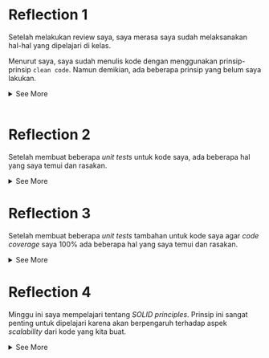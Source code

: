 # Reflection 1

Setelah melakukan review saya, saya merasa saya sudah melaksanakan hal-hal yang dipelajari di kelas.

Menurut saya, saya sudah menulis kode dengan menggunakan prinsip-prinsip `clean code`. Namun demikian, ada beberapa prinsip yang belum saya lakukan.

<details close>
<summary>See More</summary>

## Prinsip yang Sudah Diterapkan

Prinsip-prinsip clean code yang saya sudah terapkan adalah:

- Meaningful names
- Functions
- Objects and Data Structures

Menurut pendapat saya, fungsi yang telah saya buat ini memiliki ukuran yang cukup ideal. Fungsi yang telah saya buat dibuat dengan prinsip _Single Responsibility_, di mana setiap fungsi hanya melakukan satu tugas spesifik. Hal ini membantu dalam mempertahankan _readibility_ dan _code maintainability_. Selain itu, saya telah memberikan nama yang deskriptif untuk fungsi yang telah saya buat. Nama yang deskriptif ini memudahkan pemahaman tentang apa yang sebenarnya dilakukan oleh fungsi tersebut tanpa harus membaca detail implementasinya. Fungsi ini juga dirancang sedemikian rupa sehingga tidak memiliki _side effect_ bagi program secara keseluruhan. Hal tersebut berarti bahwa fungsi ini tidak mengubah status atau kondisi dari bagian lain dari program. Hal ini sangat penting dalam pemrograman fungsional dan membantu dalam meminimalkan bug dan kesalahan. Fungsi ini melakukan operasi _create_, _edit_, dan _delete_. Hal menarik yang telah saya buat adalah bahwa ketiga operasi ini dilakukan dalam _class_ yang sama, yang berarti bahwa mereka mungkin berinteraksi dengan data yang sama dan oleh karena itu harus ditangani dengan hati-hati.

Menurut saya, saya telah menerapkan prinsip `Object and Data Structures` dalam kode yang telah saya tulis. Saya telah membuat abstraksi dalam bentuk _interface_. Abstraksi ini memungkinkan kita untuk menyembunyikan detail implementasi yang kompleks dan hanya mengekspos metode dan properti yang diperlukan. Ini membantu dalam mempertahankan modularitas dan fleksibilitas kode. Selanjutnya, saya menggunakan atribut yang disimpan secara `private` dalam _class_ yang ada. Untuk mengakses atau memodifikasi atribut `private` ini, saya menggunakan metode _setter_ dan _getter_. Metode _setter_ dan _getter_ ini bertindak sebagai antarmuka untuk atribut `private`, memungkinkan kita untuk mengontrol bagaimana atribut ini diakses dan dimodifikasi.

## Prinsip yang Belum Diterapkan

Berikut adalah prinsip _clean code_ yang belum saya terapkan.

- Comments
- Error Handling

Sampai sekarang, saya belum menuliskan komentar apapun pada kode saya. Hal ini karena saya rasa kode saya sudah cukup _concise_. Menurut saya, karena kode saya belum panjang dan masih sangat mudah dilakukan _tracing_ dan karena saya menggunakan nama yang jelas, comments tidak perlu dilakukan. Jika kedepannya _comments_ perlu dilakukan karena kompleksitas kode bertambah, saya akan menambahkannya. Selain itu, _error handling_ belum saya lakukan. Hal ini karena menurut saya _error handling_ belum diperlukan. Hal ini dikarenakan kode saya pada bagian _create_, _edit_, dan _delete_ seharusnya tidak memunculkan error. Walaupun di bagian _findById_ dan _update_ kemungkinan terjadi error karena mengembalikan _null_, tetapi karena kita mengirimkan _id_ yang pasti ada, seharusnya method _findById_ dan _update_ tidak akan pernah mengembalikan _null_. Jika ada kemungkinan bahwa kedua fungsi tersebut mengembalikan null, saya mungkin akan mencoba _throw_, _try_, dan _catch_.

</details>

<br>

# Reflection 2

Setelah membuat beberapa _unit tests_ untuk kode saya, ada beberapa hal yang saya temui dan rasakan.

<details close>
<summary>See More</summary>

Saya merasa cukup yakin dengan code saya. Saya telah mengetesnya sebagai user maupun sebagai _programmer_ yang _iseng_. Saya mencoba untuk memasukkan _quantity_ yang negatif maupun yang tidak bersifat _integer_. Karena program saya belum _meng-handle_ kasus tersebut, maka saya juga sekalian mengurusnya ketika mengurus _unit test_. Saya mengurusnya dengan cara _throw exception_ di dalam program agar program benar-benar jelas mengalami masalah apa.

Menurut saya, tidak ada angka yang pasti untuk jumlah _unit test_ pada sebuah _class_. Walaupun demikian, menurut saya ada baiknya jika jumlah _unit test_ dan fungsi yang ada pada di sebuah kelas mirip jumlahnya, ataupun _unit test_-nya dibuat lebih banyak. Hal ini untuk memastikan program yang telah dibuat sudah _robust_. Dengan memastikan program yang telah dibuat adalah program yang _robust_, kita bisa lebih percaya dengan program kita. Hal ini oleh karena program kita sebenarnya "diawasi" dengan _unit test_ yang telah kita buat, yang harapannya jika ada perubahan di masa mendatang, perubahan yang kita buat tidak merusak program yang ada.

Jika sebuah kode punya 100% _code coverage_ menurut saya bug bisa saja tetap terjadi. Walaupun demikian, kemungkinannya kecil karena _unit test_ sudah mengecek banyak aspek dari kode. Intinya adalah tidak ada jaminan bahwa kode yang telah dibuat tidak memiliki _bug_ atau _error_. Hal ini dikarenakan _code coverage_ bukanlah sebuah adalah pennjamin bahwa kode yang telah dibuat bebas dari _bug_ atau _error_. Melainkan, _code coverage_ yang luas adalah penjamin bahwa kita sudah mencoba semaksimal mungkin untuk memastikan code kita sudah kita coba untuk buat sedemikian rupa sehingga tidak ada _bug_ atau _error_ yang dilewatkan.

Jika saya diminta untuk mengecek jumlah _item_ pada product list, saya rasa membuat kelas baru adalah hal yang _redundant_ untuk dilakukan. Menurut saya, kita bisa langsung membuat seperti yang saya buat, yaitu menekan tombol submit dan mengecek berapa item yang telah ada di tabel. Menurut saya dengan membuatnya seperti itu, kode akan tetap bersih dan mudah untuk di-trace karena tidak ada terlalu banyak hal yang perlu diuji. Dengan demikian, saya rasa mudah untuk kita kembali ke sebuah proyek dan mulai mengerjakannya. Menurut saya, semakin mudah untuk sebuah program menarik kita untuk mengerjakannya artinya kode tersebut sudah semakin baik dibuat karena sudah menarik kita untuk mengerjakannya.

Terakhir, saya ingin mengoreksi kode saya tentang membuat _unit test_ jika kita memaksa suatu atribut pada product untuk bernilai _null_. Saya mendesain program saya sedemikian rupa sehingga program saya melemparkan sebuah _exception_.

</details>

# Reflection 3

Setelah membuat beberapa _unit tests_ tambahan untuk kode saya agar _code coverage_ saya 100% ada beberapa hal yang saya temui dan rasakan.

<details close>
<summary>See More</summary>

Berpindah dari kode pada `src` dan `test` bukanlah hal yang mudah. Hal ini dikarenakan kita harus bisa melakukan _multitasking_. Saya adalah seseorang yang tidak cukup hebat dalam melakukan hal tersebut, jadi saya bukanlah seorang _expert_ dalam melakukan _unit test_. Selain itu, karena kita sedang bekerja dengan kesepakatan yang kita buat sendiri (misalnya _null_ jika tidak ditemukan) kita perlu mengingat itu ketika kita bekerja. Hal ini kadang menyulitkan kita untuk bekerja. Oleh karena itu, saya rasa mempelajari penulisan kode yang terstandarisasi merupakan hal yang sangat penting. Hal ini agar setidaknya, setiap _programmer_ yang bekerja setidaknnya memiliki standar ketika bekerja.

Menurut saya, CI/CD merupakan hal yang sangat penting untuk diimplementasikan para kode yang telah kita buat. Menurut saya, dengan membuat CI/CD, kedua hal ini bisa dilakukan secara otomatis setiap kita _mengupload_ file kita. Menurut saya, CI yang telah saya buat sudah benar. Tetapi jika boleh menambahkan komentar personal saya, menurut saya menarik bahwa kita melakukan CI pada semua branch dan pull request. Apakah hal ini bisa menjadi hal yang berbahaya bagi kode kita di masa yang akan mendatang? Kemudian mengenai CD, dengan menggunakan `koyeb` saya mendapatkan error `Too Many Requests`. Menurut saya, hal ini adalah karena keterbatasan dari Docker yang adalah sebuah container yang free, oleh karena itu saya dibatasi penggunaannya.calc

</details>

# Reflection 4

Minggu ini saya mempelajari tentang _SOLID principles_. Prinsip ini sangat penting untuk dipelajari karena akan berpengaruh terhadap aspek _scalability_ dari kode yang kita buat.

<details close>
<summary>See More</summary>

Ada 5 jenis prinsip dalam _SOLID principles_. Pertama ada SRP (Single Responsibility Principle). SRP berarti setiap kelas dipisahkan menurut apa yang dilakukannya. Hal ini adalah agar setiap class memiliki hanya satu hal saja yang dikerjakan. Hal ini sangat penting supaya 1 kelas tidak melakukan 2 hal yang berbeda agar kita mudah untuk mendeteksi jika ada sebuah masalah yang terjadi. Pada kasus kode saya, saya memisahkan `CarController` dengan `ProductController` supaya terjadi pemisahan antara tugas yang ada. Hal ini agar `Car` tidak tercampur dengan `Product`.

Selain itu saya juga melakukan konsep OCP, yaitu konsep _Open-Closed Principle_. Prinsip ini adalah prinsip yang kita gunakan agar ada bagian kode yang mudah untuk dilakukan ekstensi, tetapi tetap tertutup sehingga tidak mudah dimodifikasi. Hal ini adalah untuk mencegah terjadinya error. Pada kode saya, saya membuat sebuah class interface. Hal ini adalah agar saya memiliki panduan untuk method-method apa saja yang perlu saya buat dan method-method tersebut mudah untuk dilakukan ekstensi tetapi tidak mudah untuk dimodifikasi karena harus ada kelas interface yang perlu diubah juga. Hal ini diharapkan membuat saya lebih _mindful_ terhadap perubahan yang saya buat terhadap method saya.

Terakhir, saya mengimplementasikan DIP, yaitu _Dependency Inversion Principle_. Disini, saya melakukan abstraksi supaya modul yang _high level_ tidak bergantung kepada yang _low level_. Contoh penerapannya bisa dilihat dari `CarController` yang menggunakan service dari `CarService` dan bukan `CarServiceImpl`. Hal ini supaya saya menggunakan service dari sebuah interface. Dengan menggunakan interface, kita sudah menerapkan penggunaan abstraksi yang telah kita buat pada Controller.

Prinsip-prinsip diatas telah membantu saya agar kode yang saya buat lebih _fool proof_. Hal ini agar kode mudah dipahami (dapat dipahami dengan waktu yang cepat) dan kode yang saya buat aksesibel untuk _programmer_ pada segala jenis keahlian. Hal ini kemudian harapannya dapat meningkatkan perkembangan kode yang saya buat agar bisa dikembangkan oleh _programmer_ lain. Selain kolaborasi, kode yang kita buat ini akan lebih mudah dikelola dan hal ini membuat _scalability_ dari program kita yang baik.

Pada kode saya, ISP (Interface Segregation Principle) diterapkan dengan cara memisahkan kelas kelas yang ada berdasarkan fungsinya. Pemisahan ini dilakukan agar kita modularitas program meningkat. Hal ini supaya kita bisa memisahkan masalah-masalah yang mungkin timbul di masa depan, jadi kita memisahkan program kita ke modul-modul yang dapat membendung masalahnya pada sebuah kelas saja, bukan pada kelas-kelas lain.

Jika tidak menerapkan SOLID, kode yang dibuat bisa saja sulit untuk dimengerti orang lain. Hal ini tentu menghambat perkembangan kode yang telah dibuat dan kode yang kita buat malah menjadi redundant dan tidak akan digunakan kembali. Padahal harapannnya adalah kode yang kita buat akan tetap dipakai untuk kemudian hari. Tetapi karena sulit dimengerti dan sulit untuk dikembangkan, kode-kode yang ada malah perlu waktu untuk ditulis kembali agar menjadi sebuah kode yang mudah dipahami. Hal ini tentunya memakan sumber daya yang seharusnya bisa digunakan untuk hal-hal lain yang lebih penting.

</details>
